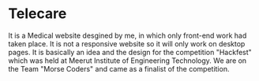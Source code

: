 # Telecare
It is a Medical website desgined by me, in which only front-end work had taken place.
It is not a responsive website so it will only work on desktop pages.
It is basically an idea and the design for the competition "Hackfest" which was held at Meerut Institute of Engineering Technology.
We are on the Team "Morse Coders" and came as a finalist of the competition.

